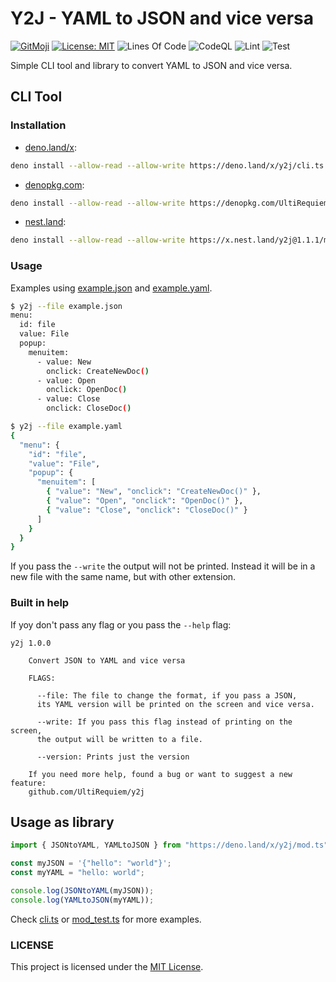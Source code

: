 # Y2J - YAML to JSON and vice versa

[![GitMoji](https://img.shields.io/badge/Gitmoji-%F0%9F%8E%A8%20-FFDD67.svg)](https://gitmoji.dev)
[![License: MIT](https://img.shields.io/badge/License-MIT-blue.svg)](https://opensource.org/licenses/MIT)
![Lines Of Code](https://img.shields.io/tokei/lines/github.com/UltiRequiem/y2j?color=blue&label=Total%20Lines)
![CodeQL](https://github.com/UltiRequiem/y2j/workflows/CodeQL/badge.svg)
![Lint](https://github.com/UltiRequiem/y2j/workflows/Lint/badge.svg)
![Test](https://github.com/UltiRequiem/y2j/workflows/Tests/badge.svg)

Simple CLI tool and library to convert YAML to JSON and vice versa.

## CLI Tool

### Installation

- [deno.land/x](https://deno.land/x/y2j/cli.ts):

```bash
deno install --allow-read --allow-write https://deno.land/x/y2j/cli.ts
```

- [denopkg.com](https://denopkg.com/UltiRequiem/y2j/cli.ts):

```bash
deno install --allow-read --allow-write https://denopkg.com/UltiRequiem/y2j/cli.ts
```

- [nest.land](https://x.nest.land/y2j/cli.ts):

```bash
deno install --allow-read --allow-write https://x.nest.land/y2j@1.1.1/mod.ts
```

### Usage

Examples using [example.json](./example.json) and
[example.yaml](./example.yaml).

```bash
$ y2j --file example.json
menu:
  id: file
  value: File
  popup:
    menuitem:
      - value: New
        onclick: CreateNewDoc()
      - value: Open
        onclick: OpenDoc()
      - value: Close
        onclick: CloseDoc()

$ y2j --file example.yaml
{
  "menu": {
    "id": "file",
    "value": "File",
    "popup": {
      "menuitem": [
        { "value": "New", "onclick": "CreateNewDoc()" },
        { "value": "Open", "onclick": "OpenDoc()" },
        { "value": "Close", "onclick": "CloseDoc()" }
      ]
    }
  }
}
```

If you pass the `--write` the output will not be printed. Instead it will be in
a new file with the same name, but with other extension.

### Built in help

If yoy don't pass any flag or you pass the `--help` flag:

```
y2j 1.0.0

    Convert JSON to YAML and vice versa

    FLAGS:

      --file: The file to change the format, if you pass a JSON,
      its YAML version will be printed on the screen and vice versa.

      --write: If you pass this flag instead of printing on the screen,
      the output will be written to a file.

      --version: Prints just the version

    If you need more help, found a bug or want to suggest a new feature:
    github.com/UltiRequiem/y2j
```

## Usage as library

```typescript
import { JSONtoYAML, YAMLtoJSON } from "https://deno.land/x/y2j/mod.ts";

const myJSON = '{"hello": "world"}';
const myYAML = "hello: world";

console.log(JSONtoYAML(myJSON));
console.log(YAMLtoJSON(myYAML));
```

Check [cli.ts](./cli.ts) or [mod_test.ts](./mod_test.ts) for more examples.

### LICENSE

This project is licensed under the [MIT License](./LICENSE.md).

